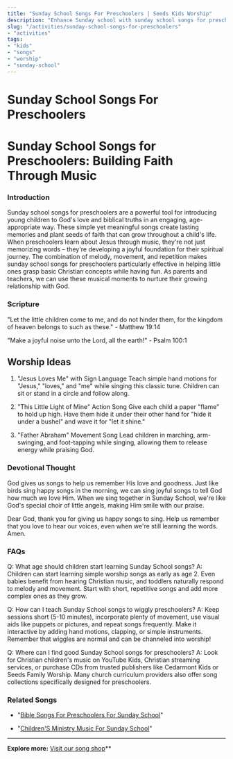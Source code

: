 ```yaml
---
title: "Sunday School Songs For Preschoolers | Seeds Kids Worship"
description: "Enhance Sunday school with sunday school songs for preschoolers that teach faith through music. Educational worship resources for children."
slug: "/activities/sunday-school-songs-for-preschoolers"
- "activities"
tags:
- "kids"
- "songs"
- "worship"
- "sunday-school"
---
```


# Sunday School Songs For Preschoolers

# Sunday School Songs for Preschoolers: Building Faith Through Music

### Introduction
Sunday school songs for preschoolers are a powerful tool for introducing young children to God's love and biblical truths in an engaging, age-appropriate way. These simple yet meaningful songs create lasting memories and plant seeds of faith that can grow throughout a child's life. When preschoolers learn about Jesus through music, they're not just memorizing words – they're developing a joyful foundation for their spiritual journey. The combination of melody, movement, and repetition makes sunday school songs for preschoolers particularly effective in helping little ones grasp basic Christian concepts while having fun. As parents and teachers, we can use these musical moments to nurture their growing relationship with God.

### Scripture
"Let the little children come to me, and do not hinder them, for the kingdom of heaven belongs to such as these." - Matthew 19:14

"Make a joyful noise unto the Lord, all the earth!" - Psalm 100:1

## Worship Ideas
1. "Jesus Loves Me" with Sign Language
Teach simple hand motions for "Jesus," "loves," and "me" while singing this classic tune. Children can sit or stand in a circle and follow along.

2. "This Little Light of Mine" Action Song
Give each child a paper "flame" to hold up high. Have them hide it under their other hand for "hide it under a bushel" and wave it for "let it shine."

3. "Father Abraham" Movement Song
Lead children in marching, arm-swinging, and foot-tapping while singing, allowing them to release energy while praising God.

### Devotional Thought
God gives us songs to help us remember His love and goodness. Just like birds sing happy songs in the morning, we can sing joyful songs to tell God how much we love Him. When we sing together in Sunday School, we're like God's special choir of little angels, making Him smile with our praise.

Dear God, thank you for giving us happy songs to sing. Help us remember that you love to hear our voices, even when we're still learning the words. Amen.

### FAQs

Q: What age should children start learning Sunday School songs?
A: Children can start learning simple worship songs as early as age 2. Even babies benefit from hearing Christian music, and toddlers naturally respond to melody and movement. Start with short, repetitive songs and add more complex ones as they grow.

Q: How can I teach Sunday School songs to wiggly preschoolers?
A: Keep sessions short (5-10 minutes), incorporate plenty of movement, use visual aids like puppets or pictures, and repeat songs frequently. Make it interactive by adding hand motions, clapping, or simple instruments. Remember that wiggles are normal and can be channeled into worship!

Q: Where can I find good Sunday School songs for preschoolers?
A: Look for Christian children's music on YouTube Kids, Christian streaming services, or purchase CDs from trusted publishers like Cedarmont Kids or Seeds Family Worship. Many church curriculum providers also offer song collections specifically designed for preschoolers.

### Related Songs

- "[Bible Songs For Preschoolers For Sunday School](/activities/bible-songs-for-preschoolers-for-sunday-school/)"

- "[Children'S Ministry Music For Sunday School](/activities/children-s-ministry-music-for-sunday-school/)"

---

**Explore more:** [Visit our song shop](https://seedskidsworship.com/shop)**

<!-- Schema Markup -->
<script type="application/ld+json">
{
  "@context": "https://schema.org",
  "@type": "MusicRecording",
  "name": "Sunday School Songs For Preschoolers",
  "byArtist": {
    "@type": "MusicGroup",
    "name": "Seeds Kids Worship"
  },
  "isFamilyFriendly": true,
  "url": "https://seedskidsworship.com/activities/sunday-school-songs-for-preschoolers/"
}
</script>